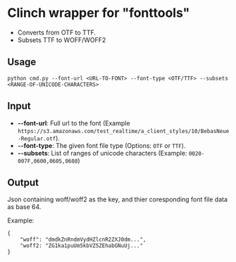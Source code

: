 # Clinch wrapper for "fonttools"
- Converts from OTF to TTF.
- Subsets TTF to WOFF/WOFF2

## Usage
```
python cmd.py --font-url <URL-TO-FONT> --font-type <OTF/TTF> --subsets <RANGE-OF-UNICODE-CHARACTERS>
```

## Input
- **--font-url**: Full url to the font (Example `https://s3.amazonaws.com/test_realtime/a_client_styles/10/BebasNeue-Regular.otf`).
- **--font-type**: The given font file type (Options: `OTF` or `TTF`).
- **--subsets**: List of ranges of unicode characters (Example: `0020-007F,0600,0605,0608`)

## Output
Json containing woff/woff2 as the key, and thier coresponding font file data as base 64.

Example:
```
{
    "woff": "dmdkZnRndmVydHZlcnR2ZXJ0dm...",
    "woff2: "ZG1ka1puUm5kbVZ5ZEhabGNuUj..."
}
```
